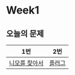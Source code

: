 # Week1

## 오늘의 문제

| 1번                                                    | 2번                                            |
| ------------------------------------------------------ | ---------------------------------------------- |
| [니모를 찾아서](https://www.acmicpc.net/problem/10173) | [플러그](https://www.acmicpc.net/problem/2010) |
